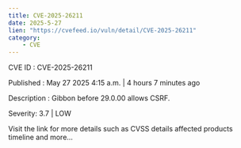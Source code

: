 ```yaml
---
title: CVE-2025-26211
date: 2025-5-27
lien: "https://cvefeed.io/vuln/detail/CVE-2025-26211"
category:
    - CVE
---
```


CVE ID : CVE-2025-26211

Published :  May 27
2025
4:15 a.m. | 4 hours
7 minutes ago

Description : Gibbon before 29.0.00 allows CSRF.

Severity: 3.7 | LOW

Visit the link for more details
such as CVSS details
affected products
timeline
and more...
